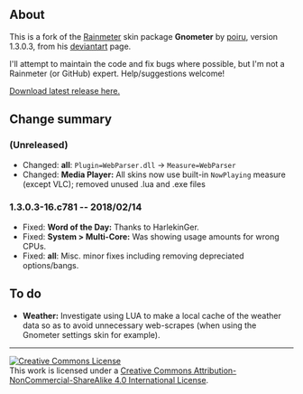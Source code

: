 ## About
This is a fork of the [Rainmeter](https://rainmeter.net) skin package **Gnometer** by [poiru](https://github.com/poiru), version 1.3.0.3,  from his [deviantart](https://poiru.deviantart.com/art/Gnometer-1-3-0-3-182181512) page.

I'll attempt to maintain the code and fix bugs where possible, but I'm not a Rainmeter (or GitHub) expert.  Help/suggestions welcome!

[Download latest release here.](https://github.com/Nightblade/Gnometer/releases/latest)

## Change summary
### (Unreleased)
* Changed: **all**: `Plugin=WebParser.dll` -> `Measure=WebParser`
* Changed:  **Media Player:** All skins now use built-in `NowPlaying` measure (except VLC); removed unused .lua and .exe files

### 1.3.0.3-16.c781 -- 2018/02/14
* Fixed: **Word of the Day:** Thanks to HarlekinGer.
* Fixed: **System > Multi-Core:** Was showing usage amounts for wrong CPUs.
* Fixed: **all**: Misc. minor fixes including removing depreciated options/bangs.

## To do
* **Weather:** Investigate using LUA to make a local cache of the weather data so as to avoid unnecessary  web-scrapes (when using the Gnometer settings skin for example).

------------

<a rel="license" href="http://creativecommons.org/licenses/by-nc-sa/4.0/"><img alt="Creative Commons License" style="border-width:0" src="https://i.creativecommons.org/l/by-nc-sa/4.0/88x31.png" /></a><br />This work is licensed under a <a rel="license" href="http://creativecommons.org/licenses/by-nc-sa/4.0/">Creative Commons Attribution-NonCommercial-ShareAlike 4.0 International License</a>.
